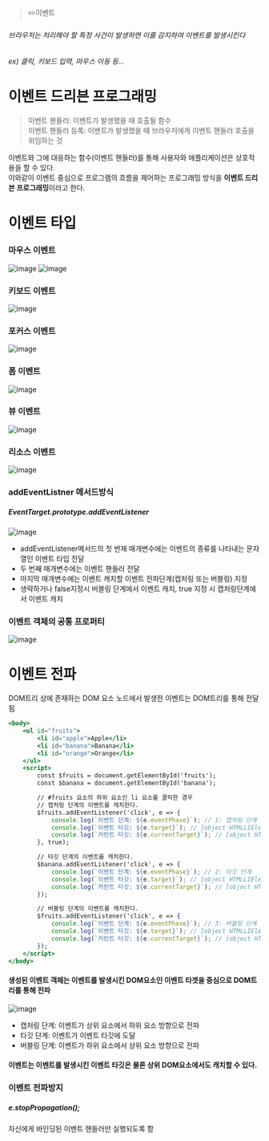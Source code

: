 > ✏️이벤트

###### 브라우저는 처리해야 할 특정 사건이 발생하면 이를 감지하여 이벤트를 발생시킨다
###### ex) 클릭, 키보드 입력, 마우스 이동 등...


# 이벤트 드리븐 프로그래밍
>이벤트 핸들러: 이벤트가 발생했을 때 호출될 함수 </br>
>이벤트 핸들러 등록: 이벤트가 발생했을 때 브라우저에게 이벤트 핸들러 호출을 위임하는 것

이벤트와 그에 대응하는 함수(이벤트 핸들러)를 통해 사용자와 애플리케이션은 상호작용을 할 수 있다.  </br>
이와같이 이벤트 중심으로 프로그램의 흐름을 제어하는 프로그래밍 방식을 **이벤트 드리븐 프로그래밍**이라고 한다.

# 이벤트 타입

### 마우스 이벤트


![image](https://github.com/mobi-community/mobi-2th-book-study/assets/134191815/18a3aa4e-d0e8-41b6-832d-60d614aa3ff1)
![image](https://github.com/mobi-community/mobi-2th-book-study/assets/134191815/0f9359a9-4f01-4b7a-a891-05234bcabd9a)


### 키보드 이벤트 

![image](https://github.com/mobi-community/mobi-2th-book-study/assets/134191815/d03f00f5-5658-4b90-8115-6f7547774d61)


### 포커스 이벤트

![image](https://github.com/mobi-community/mobi-2th-book-study/assets/134191815/c71ff38f-bafc-410a-b765-cacc77f681c6)



### 폼 이벤트

![image](https://github.com/mobi-community/mobi-2th-book-study/assets/134191815/59a066a9-9367-466a-8f28-b9d9ddb27e20)


### 뷰 이벤트


![image](https://github.com/mobi-community/mobi-2th-book-study/assets/134191815/2b386098-b33a-4d9e-8306-05ea90252269)



### 리소스 이벤트
![image](https://github.com/mobi-community/mobi-2th-book-study/assets/134191815/eda93493-952d-4eb3-9b3a-efb7152fa146)

### addEventListner 메서드방식

##### EventTarget.prototype.addEventListener
![image](https://github.com/mobi-community/mobi-2th-book-study/assets/134191815/f483789d-357d-4650-8cad-ac8e366c659d)

- addEventListener메서드의 첫 번재 매개변수에는 이벤트의 종류를 나타내는 문자열인 이벤트 타입 전달
- 두 번째 매개변수에는 이벤트 핸들러 전달
- 마지막 매개변수에는 이벤트 캐치할 이벤트 전파단계(캡처링 또는 버블링) 지정
- 생략하거나 false지정시 버블링 단계에서 이벤트 캐치, true 지정 시 캡처링단계에서 이벤트 캐치




### 이벤트 객체의 공통 프로퍼티


![image](https://github.com/mobi-community/mobi-2th-book-study/assets/134191815/5d8cbbfe-dbc7-4551-87a2-f4ab90c01d1c)


# 이벤트 전파
DOM트리 상에 존재하는 DOM 요소 노드에서 발생한 이벤트는 DOM트리를 통해 전달됨

```jsx
<body>
    <ul id="fruits">
        <li id="apple">Apple</li>
        <li id="banana">Banana</li>
        <li id="orange">Orange</li>
    </ul>
    <script>
        const $fruits = document.getElementById('fruits');
        const $banana = document.getElementById('banana');

        // #fruits 요소의 하위 요소인 li 요소를 클릭한 경우
        // 캡처링 단계의 이벤트를 캐치한다.
        $fruits.addEventListener('click', e => {
            console.log(`이벤트 단계: ${e.eventPhase}`); // 1: 캡처링 단계
            console.log(`이벤트 타깃: ${e.target}`); // [object HTMLLIElement]
            console.log(`커런트 타깃: ${e.currentTarget}`); // [object HTMLUListElement]
        }, true);

        // 타깃 단계의 이벤트를 캐치한다.
        $banana.addEventListener('click', e => {
            console.log(`이벤트 단계: ${e.eventPhase}`); // 2: 타깃 단계
            console.log(`이벤트 타깃: ${e.target}`); // [object HTMLLIElement]
            console.log(`커런트 타깃: ${e.currentTarget}`); // [object HTMLLIElement]
        });

        // 버블링 단계의 이벤트를 캐치한다.
        $fruits.addEventListener('click', e => {
            console.log(`이벤트 단계: ${e.eventPhase}`); // 3: 버블링 단계
            console.log(`이벤트 타깃: ${e.target}`); // [object HTMLLIElement]
            console.log(`커런트 타깃: ${e.currentTarget}`); // [object HTMLUListElement]
        });
    </script>
</body>
```


#### 생성된 이벤트 객체는 이벤트를 발생시킨 DOM요소인 이벤트 타겟을 중심으로 DOM트리를 통해 전파


![image](https://github.com/mobi-community/mobi-2th-book-study/assets/134191815/4ff1281c-c6f9-49d6-9a63-bfe5a07099b1)

- 캡처링 단계: 이벤트가 상위 요소에서 하위 요소 방향으로 전파
- 타깃 단계: 이벤트가 이벤트 타깃에 도달
- 버블링 단계: 이벤트가 하위 요소에서 상위 요소 방향으로 전파

#### 이벤트는 이벤트를 발생시킨 이벤트 타깃은 물론 상위 DOM요소에서도 캐치할 수 있다.


### 이벤트 전파방지

##### e.stopPropagation();

자신에게 바인딩된 이벤트 핸들러만 실행되도록 함






